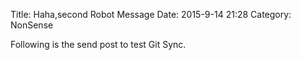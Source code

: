 Title: Haha,second Robot Message
Date: 2015-9-14 21:28
Category: NonSense

Following is the send post to test Git Sync.
